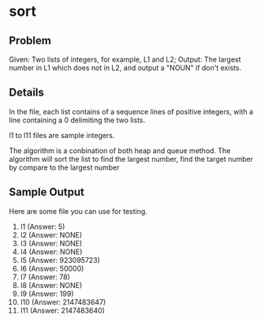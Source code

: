 # sort

## Problem

Given: Two lists of integers, for example, L1 and L2;
Output: The largest number in L1 which does not in L2, and output a "NOUN" if don't exists.

## Details

In the file, each list contains of a sequence lines of positive integers, with a line containing a 0 delimiting the two lists.

l1 to l11 files are sample integers.

The algorithm is a conbination of both heap and queue method.
The algorithm will sort the list to find the largest number, find the target number by compare to the largest number

## Sample Output

Here are some file you can use for testing.
  1. l1 (Answer: 5)
  2. l2 (Answer: NONE)
  3. l3 (Answer: NONE)
  4. l4 (Answer: NONE)
  5. l5 (Answer: 923095723)
  6. l6 (Answer: 50000)
  7. l7 (Answer: 78)
  8. l8 (Answer: NONE)
  9. l9 (Answer: 199)
  10. l10 (Answer: 2147483647)
  11. l11 (Answer: 2147483640)
